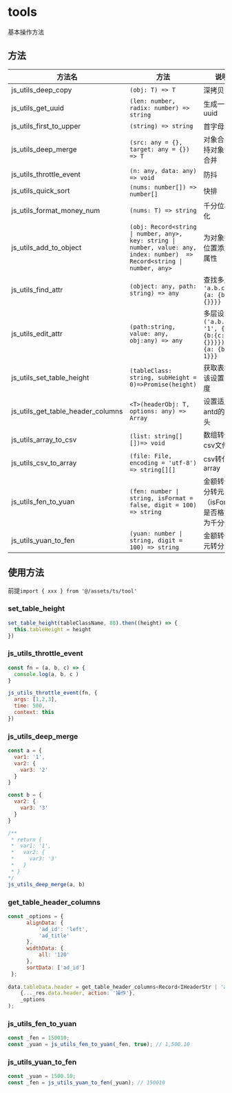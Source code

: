 # tools

基本操作方法

## 方法

| 方法名    |                              方法                  | 说明              |
| -------- | -------------------------------------------------- | ---------------- |
| js_utils_deep_copy      | `(obj: T) => T`   | 深拷贝   |
| js_utils_get_uuid   |  `(len: number, radix: number) => string`   | 生成一个uuid |
| js_utils_first_to_upper   |  `(string) => string`   | 首字母大写 |
| js_utils_deep_merge | `(src: any = {}, target: any = {}) => T`  | 对象合并,支持对象深度合并 |
| js_utils_throttle_event  | `(n: any, data: any) => void` | 防抖      |
| js_utils_quick_sort  | `(nums: number[]) => number[]` | 快排      |
| js_utils_format_money_num  | `(nums: T) => string` | 千分位格式化      |
| js_utils_add_to_object  | `(obj: Record<string \| number, any>, key: string \| number, value: any, index: number)  => Record<string \| number, any>` | 为对象指定位置添加新属性   |
| js_utils_find_attr  | `(object: any, path: string) => any` | 查找多层值, `'a.b.c' =>  {a: {b:{c: {}}}}`  |
| js_utils_edit_attr  | `(path:string, value: any, obj:any) => any` | 多层设置值, `('a.b.c', '1', {a: {b:{c: {}}}}) => {a: {b:{c: 1}}}`  |
| js_utils_set_table_height  | `(tableClass: string, subHeight = 0)=>Promise(height)` | 获取表格应该设置的高度      |
| js_utils_get_table_header_columns  | `<T>(headerObj: T, options: any) => Array` | 设置适用于antd的表格头      |
| js_utils_array_to_csv  | `(list: string[][])=> void` | 数组转化成csv文件      |
| js_utils_csv_to_array  | `(file: File, encoding = 'utf-8') => string[][]` | csv转化为 array      |
| js_utils_fen_to_yuan  | `(fen: number \| string, isFormat = false, digit = 100) => string` | 金额转化-分转元（isFormat: 是否格式化为千分位）    |
| js_utils_yuan_to_fen  | `(yuan: number \| string, digit = 100) => string` | 金额转化-元转分    |

## 使用方法

前提`import { xxx } from '@/assets/ts/tool'`

### set_table_height
```js
set_table_height(tableClassName, 88).then((height) => {
  this.tableHeight = height
}) 

```
### js_utils_throttle_event
```js
const fn = (a, b, c) => {
  console.log(a, b, c )
}

js_utils_throttle_event(fn, {
  args: [1,2,3],
  time: 500,
  context: this
})

```

### js_utils_deep_merge
```js
const a = {
  var1: '1',
  var2: {
    var3: '2'
  }
}

const b = {
  var2: {
    var3: '3'
  }
}

/**
 * return {
 *  var1: '1',
 *   var2: {
 *     var3: '3'
 *   }
 * }
*/
js_utils_deep_merge(a, b)

```

### get_table_header_columns
```js
const _options = {
      alignData: {
          'ad_id': 'left',
          'ad_title'
      },
      widthData: {
          all: '120'
      },
      sortData: ['ad_id']
 };
 
data.tableData.header = get_table_header_columns<Record<IHeaderStr | 'action', string>>(
    {..._res.data.header, action: '操作'},
    _options
);
```

### js_utils_fen_to_yuan
```js
const _fen = 150010;
const _yuan = js_utils_fen_to_yuan(_fen, true); // 1,500.10

```

### js_utils_yuan_to_fen
```js
const _yuan = 1500.10;
const _fen = js_utils_yuan_to_fen(_yuan); // 150010

```